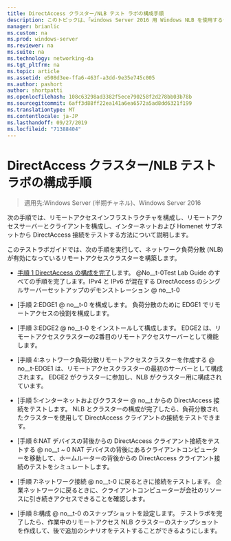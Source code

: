 ```yaml
---
title: DirectAccess クラスター/NLB テスト ラボの構成手順
description: このトピックは、「windows Server 2016 用 Windows NLB を使用するクラスターでの DirectAccess のデモンストレーション」のテストラボガイドに含まれています。
manager: brianlic
ms.custom: na
ms.prod: windows-server
ms.reviewer: na
ms.suite: na
ms.technology: networking-da
ms.tgt_pltfrm: na
ms.topic: article
ms.assetid: e508d3ee-ffa6-463f-a3dd-9e35e745c005
ms.author: pashort
author: shortpatti
ms.openlocfilehash: 108c63298ad3382f5ece790258f2d278bb03b78b
ms.sourcegitcommit: 6aff3d88ff22ea141a6ea6572a5ad8dd6321f199
ms.translationtype: MT
ms.contentlocale: ja-JP
ms.lasthandoff: 09/27/2019
ms.locfileid: "71388404"
---
```

# <a name="steps-for-configuring-the-directaccess-cluster-nlb-test-lab"></a>DirectAccess クラスター/NLB テスト ラボの構成手順

>適用先:Windows Server (半期チャネル)、Windows Server 2016

次の手順では、リモートアクセスインフラストラクチャを構成し、リモートアクセスサーバーとクライアントを構成し、インターネットおよび Homenet サブネットから DirectAccess 接続をテストする方法について説明します。  
  
このテストラボガイドでは、次の手順を実行して、ネットワーク負荷分散 (NLB) が有効になっているリモートアクセスクラスターを構築します。  
  
-   [手順 1 DirectAccess の構成を完了](STEP-1-Complete-the-DirectAccess-Configuration.md)します。 @No__t-0Test Lab Guide のすべての手順を完了します。IPv4 と IPv6 が混在する DirectAccess のシングルサーバーセットアップのデモンストレーション @ no__t-0  
  
-   [手順 2:EDGE1 @ no__t-0 を構成します。 負荷分散のために EDGE1 でリモートアクセスの役割を構成します。  
  
-   [手順 3:EDGE2 @ no__t-0 をインストールして構成します。 EDGE2 は、リモートアクセスクラスターの2番目のリモートアクセスサーバーとして機能します。  
  
-   [手順 4:ネットワーク負荷分散リモートアクセスクラスターを作成する @ no__t-EDGE1 は、リモートアクセスクラスターの最初のサーバーとして構成されます。 EDGE2 がクラスターに参加し、NLB がクラスター用に構成されています。  
  
-   [手順 5:インターネットおよびクラスター @ no__t からの DirectAccess 接続をテストします。 NLB とクラスターの構成が完了したら、負荷分散されたクラスターを使用して DirectAccess クライアントの接続をテストできます。  
  
-   [手順 6:NAT デバイスの背後からの DirectAccess クライアント接続をテストする @ no__t ~ 0 NAT デバイスの背後にあるクライアントコンピューターを移動して、ホームルーターの背後からの DirectAccess クライアント接続のテストをシミュレートします。  
  
-   [手順 7:ネットワーク接続 @ no__t-0 に戻るときに接続をテストします。 企業ネットワークに戻るときに、クライアントコンピューターが会社のリソースに引き続きアクセスできることを確認します。  
  
-   [手順 8:構成 @ no__t-0 のスナップショットを設定します。 テストラボを完了したら、作業中のリモートアクセス NLB クラスターのスナップショットを作成して、後で追加のシナリオをテストすることができるようにします。  
  


